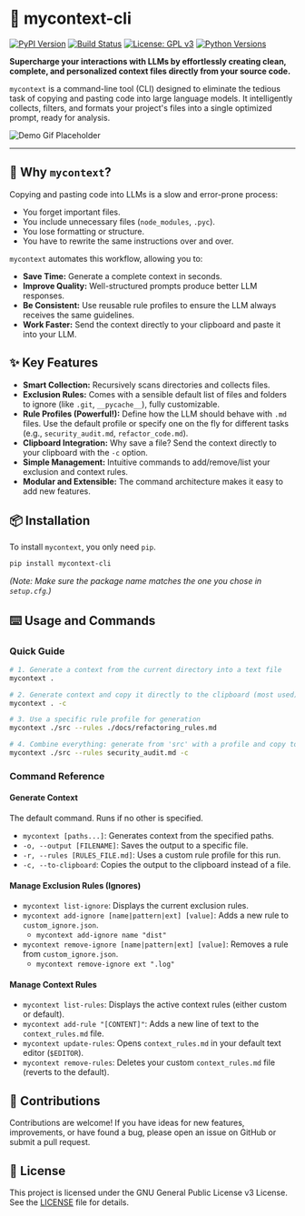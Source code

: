 # 🚀 mycontext-cli

[![PyPI Version](https://img.shields.io/pypi/v/mycontext-cli.svg)](https://pypi.org/project/mycontext-cli/)
[![Build Status](https://img.shields.io/github/actions/workflow/status/MartinCastellano/mycontext/python-package.yml?branch=main)](https://github.com/MartinCastellano/mycontext/actions)
[![License: GPL v3](https://img.shields.io/badge/License-GPLv3-blue.svg)](https://www.gnu.org/licenses/gpl-3.0)
[![Python Versions](https://img.shields.io/pypi/pyversions/mycontext-cli.svg)](https://pypi.org/project/mycontext-cli/)

**Supercharge your interactions with LLMs by effortlessly creating clean, complete, and personalized context files directly from your source code.**

`mycontext` is a command-line tool (CLI) designed to eliminate the tedious task of copying and pasting code into large language models. It intelligently collects, filters, and formats your project's files into a single optimized prompt, ready for analysis.

![Demo Gif Placeholder](https://user-images.githubusercontent.com/1028795/203233214-32134f72-974a-4318-b219-b695279f684c.gif)

---

## 🤔 Why `mycontext`?

Copying and pasting code into LLMs is a slow and error-prone process:
- You forget important files.
- You include unnecessary files (`node_modules`, `.pyc`).
- You lose formatting or structure.
- You have to rewrite the same instructions over and over.

`mycontext` automates this workflow, allowing you to:
- **Save Time:** Generate a complete context in seconds.
- **Improve Quality:** Well-structured prompts produce better LLM responses.
- **Be Consistent:** Use reusable rule profiles to ensure the LLM always receives the same guidelines.
- **Work Faster:** Send the context directly to your clipboard and paste it into your LLM.

## ✨ Key Features

-   **Smart Collection:** Recursively scans directories and collects files.
-   **Exclusion Rules:** Comes with a sensible default list of files and folders to ignore (like `.git`, `__pycache__`), fully customizable.
-   **Rule Profiles (Powerful!):** Define how the LLM should behave with `.md` files. Use the default profile or specify one on the fly for different tasks (e.g., `security_audit.md`, `refactor_code.md`).
-   **Clipboard Integration:** Why save a file? Send the context directly to your clipboard with the `-c` option.
-   **Simple Management:** Intuitive commands to add/remove/list your exclusion and context rules.
-   **Modular and Extensible:** The command architecture makes it easy to add new features.

## 📦 Installation

To install `mycontext`, you only need `pip`.

```bash
pip install mycontext-cli
```
*(Note: Make sure the package name matches the one you chose in `setup.cfg`.)*

## ⌨️ Usage and Commands

### Quick Guide

```bash
# 1. Generate a context from the current directory into a text file
mycontext .

# 2. Generate context and copy it directly to the clipboard (most used)
mycontext . -c

# 3. Use a specific rule profile for generation
mycontext ./src --rules ./docs/refactoring_rules.md

# 4. Combine everything: generate from 'src' with a profile and copy to clipboard
mycontext ./src --rules security_audit.md -c
```

### Command Reference

#### **Generate Context**
The default command. Runs if no other is specified.
- `mycontext [paths...]`: Generates context from the specified paths.
- `-o, --output [FILENAME]`: Saves the output to a specific file.
- `-r, --rules [RULES_FILE.md]`: Uses a custom rule profile for this run.
- `-c, --to-clipboard`: Copies the output to the clipboard instead of a file.

#### **Manage Exclusion Rules (Ignores)**
- `mycontext list-ignore`: Displays the current exclusion rules.
- `mycontext add-ignore [name|pattern|ext] [value]`: Adds a new rule to `custom_ignore.json`.
  - `mycontext add-ignore name "dist"`
- `mycontext remove-ignore [name|pattern|ext] [value]`: Removes a rule from `custom_ignore.json`.
  - `mycontext remove-ignore ext ".log"`

#### **Manage Context Rules**
- `mycontext list-rules`: Displays the active context rules (either custom or default).
- `mycontext add-rule "[CONTENT]"`: Adds a new line of text to the `context_rules.md` file.
- `mycontext update-rules`: Opens `context_rules.md` in your default text editor (`$EDITOR`).
- `mycontext remove-rules`: Deletes your custom `context_rules.md` file (reverts to the default).

## 🤝 Contributions

Contributions are welcome! If you have ideas for new features, improvements, or have found a bug, please open an issue on GitHub or submit a pull request.

## 📜 License

This project is licensed under the GNU General Public License v3 License. See the [LICENSE](LICENSE) file for details.
